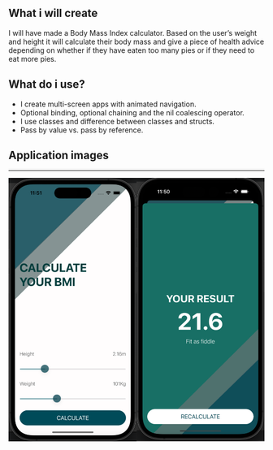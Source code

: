 
## What i will create

I will have made a Body Mass Index calculator. Based on the user’s weight and height it will calculate their body mass and give a piece of health advice depending on whether if they have eaten too many pies or if they need to eat more pies. 

## What do i use?

* I create multi-screen apps with animated navigation.
* Optional binding, optional chaining and the nil coalescing operator.
* I use classes and difference between classes and structs. 
* Pass by value vs. pass by reference. 

## Application images

--------------------------------------------------------------------------
![App](Documentation/images1.png)
